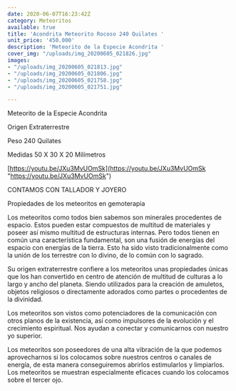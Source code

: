```yaml
---
date: 2020-06-07T16:23:42Z
category: Meteoritos
available: true
title: 'Acondrita Meteorito Rocoso 240 Quilates '
unit_price: '450.000'
description: 'Meteorito de la Especie Acondrita '
cover_img: "/uploads/img_20200605_021826.jpg"
images:
- "/uploads/img_20200605_021813.jpg"
- "/uploads/img_20200605_021806.jpg"
- "/uploads/img_20200605_021758.jpg"
- "/uploads/img_20200605_021751.jpg"

---
```

Meteorito de la Especie Acondrita 

Origen Extraterrestre 

Peso 240 Quilates 

Medidas 50 X 30 X 20 Milímetros 

[https://youtu.be/JXu3MvUOmSk](https://youtu.be/JXu3MvUOmSk "https://youtu.be/JXu3MvUOmSk")

CONTAMOS CON TALLADOR Y JOYERO 

Propiedades de los meteoritos en gemoterapia

Los meteoritos como todos bien sabemos son minerales procedentes de espacio. Estos pueden estar compuestos de multitud de materiales y poseer así mismo multitud de estructuras internas. Pero todos tienen en común una característica fundamental, son una fusión de energías del espacio con energías de la tierra. Esto ha sido visto tradicionalmente como la unión de los terrestre con lo divino, de lo común con lo sagrado.

Su origen extraterrestre confiere a los meteoritos unas propiedades únicas que los han convertido en centro de atención de multitud de culturas a lo largo y ancho del planeta. Siendo utilizados para la creación de amuletos, objetos religiosos o directamente adorados como partes o procedentes de la divinidad.

Los meteoritos son vistos como potenciadores de la comunicación con otros planos de la existencia, así como impulsores de la evolución y el crecimiento espiritual. Nos ayudan a conectar y comunicarnos con nuestro yo superior.

Los meteoritos son poseedores de una alta vibración de la que podemos aprovecharnos si los colocamos sobre nuestros centros o canales de energía, de esta manera conseguiremos abrirlos  estimularlos y limpiarlos. Los meteoritos se muestran  especialmente eficaces cuando los colocamos sobre el tercer ojo.